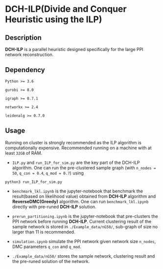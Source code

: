 # DCH-ILP(Divide  and  Conquer  Heuristic  using the ILP)

## Description
**DCH-ILP** is a parallel heuristic designed specifically for the large PPI network reconstruction.

## Dependency
```
Python >= 3.6

gurobi >= 8.0

igraph >= 0.7.1

networkx >= 2.4

leidenalg >= 0.7.0
```

## Usage
Running on cluster is strongly recommended as the ILP algorithm is computationally expensive. Recommended running on a machine with at least `32GB` of RAM.

* `ILP.py` and `run_ILP_for_sim.py` are the key part of the DCH-ILP algorithm. One can run the pre-clustered sample graph (with `n_nodes = 50`, `q_con = 0.4`, `q_mod = 0.7`) using

```{bash}
python3 run_ILP_for_sim.py
```

* `benchmark_lkl.ipynb` is the jupyter-notebook that benchmark the result(based on likelihood value) obtained from **DCH-ILP** algorithm and **ReverseDMC(Greedy)** algorithm. One can run `benchmark_lkl.ipynb` directly with pre-runed **DCH-ILP** solution.

* `prerun_partitioning.ipynb` is the jupyter-notebook that pre-clusters the PPI network before running **DCH-ILP**. Current clustering result of the sample network is stored in `./Example_data/nG50/`, sub-graph of size no larger than $11$ is recommended.

* `simulation.ipynb` simulate the PPI network given network size `n_nodes`, DMC parameters `q_con` and `q_mod`.

* `./Example_data/nG50/` stores the sample network, clustering result and the pre-runed solution of the network.






